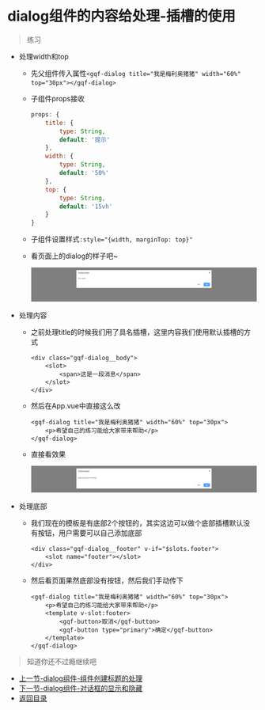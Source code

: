 # dialog组件的内容给处理-插槽的使用

> 练习

* 处理width和top

    * 先父组件传入属性`<gqf-dialog title="我是梅利奥猪猪" width="60%" top="30px"></gqf-dialog>`
    * 子组件props接收
        ```js
        props: {
            title: {
                type: String,
                default: '提示'
            },
            width: {
                type: String,
                default: '50%'
            },
            top: {
                type: String,
                default: '15vh'
            }
        }        
        ```
    * 子组件设置样式`:style="{width, marginTop: top}"`    
    * 看页面上的dialog的样子吧~

        ![](./images/top和width属性.jpg)


* 处理内容

    * 之前处理title的时候我们用了具名插槽，这里内容我们使用默认插槽的方式
        ```
        <div class="gqf-dialog__body">
            <slot>
                <span>这是一段消息</span>
            </slot>
        </div>        
        ```
    * 然后在App.vue中直接这么改
        ```
        <gqf-dialog title="我是梅利奥猪猪" width="60%" top="30px">
            <p>希望自己的练习能给大家带来帮助</p>
        </gqf-dialog>        
        ``` 
    * 直接看效果

        ![](./images/默认插槽.jpg)  


* 处理底部

    * 我们现在的模板是有底部2个按钮的，其实这边可以做个底部插槽默认没有按钮，用户需要可以自己添加底部  
        ```
        <div class="gqf-dialog__footer" v-if="$slots.footer">
            <slot name="footer"></slot>
        </div>        
        ```
    * 然后看页面果然底部没有按钮，然后我们手动传下 
        ```
        <gqf-dialog title="我是梅利奥猪猪" width="60%" top="30px">
            <p>希望自己的练习能给大家带来帮助</p>
            <template v-slot:footer>
                <gqf-button>取消</gqf-button>
                <gqf-button type="primary">确定</gqf-button>
            </template>
        </gqf-dialog>        
        ```              


> 知道你还不过瘾继续吧       

* [上一节-dialog组件-组件创建标题的处理](../08-dialog组件-组件创建标题的处理/dialog组件-组件创建标题的处理.md)
* [下一节-dialog组件-对话框的显示和隐藏](../10-dialog组件-对话框的显示和隐藏/dialog组件-对话框的显示和隐藏.md)
* [返回目录](../../README.md) 